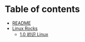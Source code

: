 # Table of contents

* [README](README.md)
* [Linux Rocks](linux-command-line-shell-scripting-bible/README.md)
  * [1.0 初识 Linux](linux-command-line-shell-scripting-bible/linux-shell-intro.md)
